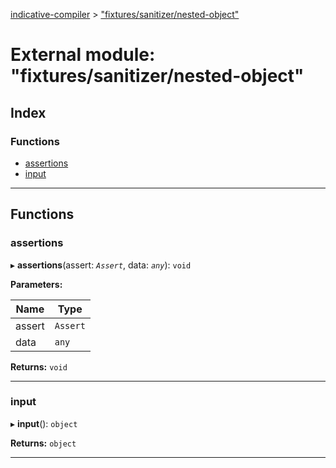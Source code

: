 [indicative-compiler](../README.md) > ["fixtures/sanitizer/nested-object"](../modules/_fixtures_sanitizer_nested_object_.md)

# External module: "fixtures/sanitizer/nested-object"

## Index

### Functions

* [assertions](_fixtures_sanitizer_nested_object_.md#assertions)
* [input](_fixtures_sanitizer_nested_object_.md#input)

---

## Functions

<a id="assertions"></a>

###  assertions

▸ **assertions**(assert: *`Assert`*, data: *`any`*): `void`

**Parameters:**

| Name | Type |
| ------ | ------ |
| assert | `Assert` |
| data | `any` |

**Returns:** `void`

___
<a id="input"></a>

###  input

▸ **input**(): `object`

**Returns:** `object`

___


